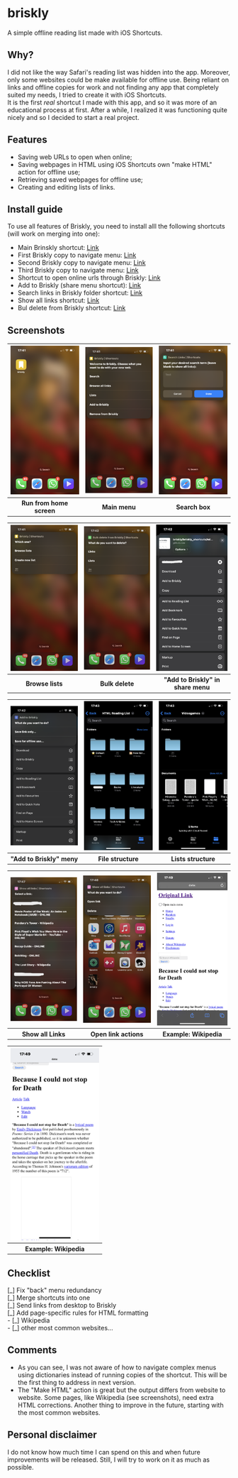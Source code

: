 # briskly
A simple offline reading list made with iOS Shortcuts. 

<h2>Why?</h2>
<p>I did not like the way Safari's reading list was hidden into the app. Moreover, only some websites could be make available for offline use. Being reliant on links and offline copies for work and not finding any app that completely suited my needs, I tried to create it with iOS Shortcuts. <br>
It is the first <i>real</i> shortcut I made with this app, and so it was more of an educational process at first. After a while, I realized it was functioning quite nicely and so I decided to start a real project. <br></p>

<h2>Features</h2>
<ul>
 <li>Saving web URLs to open when online;</li>
 <li>Saving webpages in HTML using iOS Shortcuts own "make HTML" action for offline use;</li>
 <li>Retrieving saved webpages for offline use;</li>
 <li>Creating and editing lists of links.</li>
</ul>

## Install guide
<p>To use all features of Briskly, you need to install alll the following shortcuts (will work on merging into one):
  <ul>
    <li>Main Brinskly shortcut: <a href="https://www.icloud.com/shortcuts/ec14e3f0ada446efa8ba6bf9c322852e">Link</a></li>
    <li>First Briskly copy to navigate menu: <a href="https://www.icloud.com/shortcuts/82f916c4ade54761b9b8fbcc91d1a295">Link</a></li>
    <li>Second Briskly copy to navigate menu: <a href="https://www.icloud.com/shortcuts/93001e600c3545bb8bdcafae4cb0d42f">Link</a></li>
    <li>Third Briskly copy to navigate menu: <a href="https://www.icloud.com/shortcuts/1635f463f6ad413fa024d8eefedbed32">Link</a></li>
    <li>Shortcut to open online urls through Briskly: <a href="https://www.icloud.com/shortcuts/f09495a3ae6d4160b108199ee5b68243">Link</a></li>
    <li>Add to Briskly (share menu shortcut): <a href="https://www.icloud.com/shortcuts/7566ba3e3557445287e888252b8963af">Link</a></li>
    <li>Search links in Briskly folder shortcut: <a href="https://www.icloud.com/shortcuts/864c5708acd3489586bff02b7cc5bd66">Link</a></li>
    <li>Show all links shortcut: <a href="https://www.icloud.com/shortcuts/0f46705169b0467a91da1eab893036c9">Link</a></li>
    <li>Bul delete from Briskly shortcut: <a href="https://www.icloud.com/shortcuts/374ddc3c9ca1460b918f496452fc2cc7">Link</a></li>
  </ul>

<h2>Screenshots</h2>
<table>
 <tr>
  <th><img src="screenshots/IMG_4907.png" width="200"></th>
  <th><img src="screenshots/IMG_4908.png" width="200"></th>
  <th><img src="screenshots/IMG_4909.png" width="200"></th>
 </tr>
 <tr>
 <th>Run from home screen</th>
  <th>Main menu</th>
  <th>Search box</th>
 </tr>
</table>

<table>
  <tr>
  <th><img src="screenshots/IMG_4910.png" width="200"></th>
  <th><img src="screenshots/IMG_4911.png" width="200"></th>
  <th><img src="screenshots/IMG_4912.png" width="200"></th>
 </tr>
 <tr>
  <th>Browse lists</th>
  <th>Bulk delete</th>
  <th>"Add to Briskly" in share menu</th>
 </tr>
</table>


<table>
 <tr>
  <th><img src="screenshots/IMG_4913.png" width="200"></th>
  <th><img src="screenshots/IMG_4914.png" width="200"></th>
  <th><img src="screenshots/IMG_4915.png" width="200"></th>
 </tr>
 <tr>
  <th>"Add to Briskly" meny</th>
  <th>File structure</th>
  <th>Lists structure</th>
 </tr>
</table>


<table>
 <tr>
 <th><img src="screenshots/IMG_4916.png" width="200"></th>
  <th><img src="screenshots/IMG_4917.png" width="200"></th>
  <th><img src="screenshots/IMG_4919.png" width="200"></th>
 </tr>

  <tr>
  <th>Show all Links</th>
  <th>Open link actions</th>
  <th>Example: Wikipedia</th>
 </tr>
</table>

<table>
 <tr>
  <th><img src="screenshots/IMG_4920.png" width="200"></th>
 </tr>

  <tr>
  <th>Example: Wikipedia</th>
 </tr>
</table>

<h2>Checklist</h2>
 [_] Fix "back" menu redundancy<br>
 [_] Merge shortcuts into one<br>
 [_] Send links from desktop to Briskly<br>
 [_] Add page-specific rules for HTML formatting <br> 
 -  [_] Wikipedia <br>
 -  [_] other most common websites... <br>

## Comments
<ul>
 <li>As you can see, I was not aware of how to navigate complex menus using dictionaries instead of running copies of the shortcut. This will be the first thing to address in next version.<br></li>
 <li>The "Make HTML" action is great but the output differs from website to website. Some pages, like Wikipedia (see screenshots), need extra HTML corrections. Another thing to improve in the future, starting with the most common websites. </li>
</ul>

<h2>Personal disclaimer</h2>
I do not know how much time I can spend on this and when future improvements will be released. Still, I will try to work on it as much as possible.
